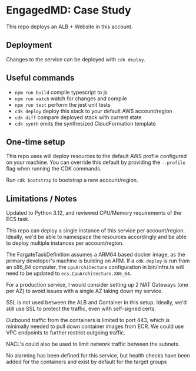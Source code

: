 # EngagedMD: Case Study

This repo deploys an ALB + Website in this account.

## Deployment

Changes to the service can be deployed with `cdk deploy`.

## Useful commands

* `npm run build`   compile typescript to js
* `npm run watch`   watch for changes and compile
* `npm run test`    perform the jest unit tests
* `cdk deploy`      deploy this stack to your default AWS account/region
* `cdk diff`        compare deployed stack with current state
* `cdk synth`       emits the synthesized CloudFormation template

## One-time setup

This repo uses will deploy resources to the default AWS profile configured on your machine. You can override this default by providing the `--profile` flag when running the CDK commands.

Run `cdk bootstrap` to bootstrap a new account/region.

## Limitations / Notes

Updated to Python 3.12, and reviewed CPU/Memory requirements of the ECS task.

This repo can deploy a single instance of this service per account/region. Ideally, we'd be able to namespace the resources accordingly and be able to deploy multiple instances per account/region.

The FargateTaskDefinition assumes a ARM64 based docker image, as the primary developer's machine is building on ARM. If a `cdk deploy` is run from an x86_64 computer, the `cpuArchitecture` configuration in bin/infra.ts will need to be updated to `ecs.CpuArchitecture.X86_64`. 

For a production service, I would consider setting up 2 NAT Gateways (one per AZ) to avoid issues with a single AZ taking down my service.

SSL is not used between the ALB and Container in this setup. Ideally, we'd still use SSL to protect the traffic, even with self-signed certs.

Outbound traffic from the containers is limited to port 443, which is minimally needed to pull down container images from ECR. We could use VPC endpoints to further restrict outgoing traffic.

NACL's could also be used to limit network traffic between the subnets.

No alarming has been defined for this service, but health checks have been added for the containers and exist by default for the target groups